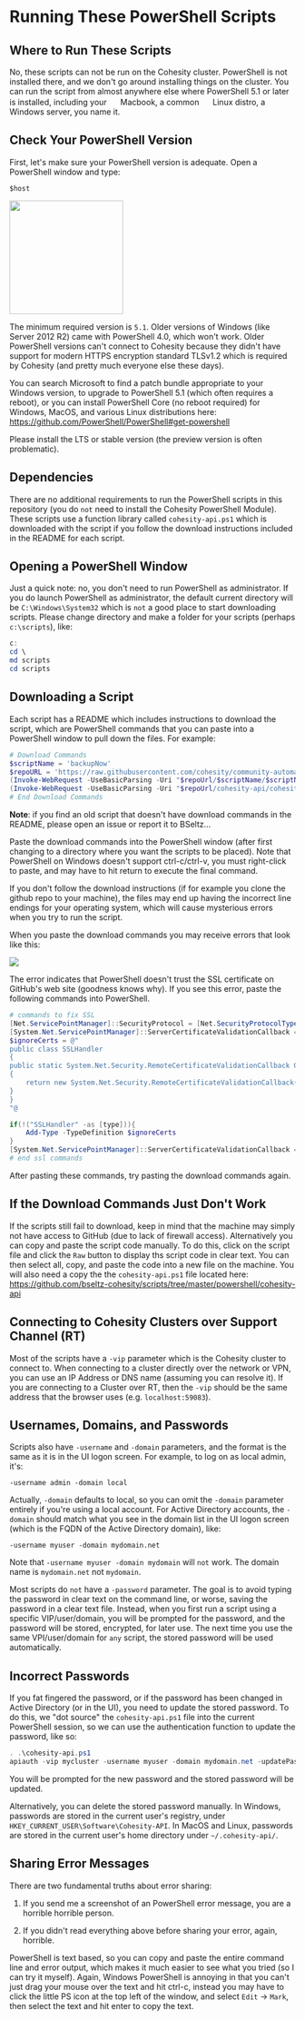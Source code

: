 # Running These PowerShell Scripts

## Where to Run These Scripts

No, these scripts can not be run on the Cohesity cluster. PowerShell is not installed there, and we don't go around installing things on the cluster. You can run the script from almost anywhere else where PowerShell 5.1 or later is installed, including your <img src="../images/apple-1-logo-png-transparent.png" height="16"/> Macbook, a common <img src="../images/linux_PNG1.png" height="16"/> Linux distro, a <img src="../images/Windows_logo.png" height="13"/> Windows server, you name it.

## Check Your PowerShell Version

First, let's make sure your PowerShell version is adequate. Open a PowerShell window and type:

`$host`

<img src="../images/powershellVersion.png" height="200"/>

The minimum required version is `5.1`. Older versions of Windows (like Server 2012 R2) came with PowerShell 4.0, which won't work. Older PowerShell versions can't connect to Cohesity because they didn't have support for modern HTTPS encryption standard TLSv1.2 which is required by Cohesity (and pretty much everyone else these days).

You can search Microsoft to find a patch bundle appropriate to your Windows version, to upgrade to PowerShell 5.1 (which often requires a reboot), or you can install PowerShell Core (no reboot required) for Windows, MacOS, and various Linux distributions here: <https://github.com/PowerShell/PowerShell#get-powershell>

Please install the LTS or stable version (the preview version is often problematic).

## Dependencies

There are no additional requirements to run the PowerShell scripts in this repository (you do `not` need to install the Cohesity PowerShell Module). These scripts use a function library called `cohesity-api.ps1` which is downloaded with the script if you follow the download instructions included in the README for each script.

## Opening a PowerShell Window

Just a quick note: no, you don't need to run PowerShell as administrator. If you do launch PowerShell as administrator, the default current directory will be `C:\Windows\System32` which is `not` a good place to start downloading scripts. Please change directory and make a folder for your scripts (perhaps `c:\scripts`), like:

```powershell
c:
cd \
md scripts
cd scripts
```

## Downloading a Script

Each script has a README which includes instructions to download the script, which are PowerShell commands that you can paste into a PowerShell window to pull down the files. For example:

```powershell
# Download Commands
$scriptName = 'backupNow'
$repoURL = 'https://raw.githubusercontent.com/cohesity/community-automation-samples/main/powershell'
(Invoke-WebRequest -UseBasicParsing -Uri "$repoUrl/$scriptName/$scriptName.ps1").content | Out-File "$scriptName.ps1"; (Get-Content "$scriptName.ps1") | Set-Content "$scriptName.ps1"
(Invoke-WebRequest -UseBasicParsing -Uri "$repoUrl/cohesity-api/cohesity-api.ps1").content | Out-File cohesity-api.ps1; (Get-Content cohesity-api.ps1) | Set-Content cohesity-api.ps1
# End Download Commands
```

**Note**: if you find an old script that doesn't have download commands in the README, please open an issue or report it to BSeltz...

Paste the download commands into the PowerShell window (after first changing to a directory where you want the scripts to be placed). Note that PowerShell on Windows doesn't support ctrl-c/ctrl-v, you must right-click to paste, and may have to hit return to execute the final command.

If you don't follow the download instructions (if for example you clone the github repo to your machine), the files may end up having the incorrect line endings for your operating system, which will cause mysterious errors when you try to run the script.

When you paste the download commands you may receive errors that look like this:

<img src="../images/sslError.png"/>

The error indicates that PowerShell doesn't trust the SSL certificate on GitHub's web site (goodness knows why). If you see this error, paste the following commands into PowerShell.

```powershell
# commands to fix SSL
[Net.ServicePointManager]::SecurityProtocol = [Net.SecurityProtocolType]::Tls12
[System.Net.ServicePointManager]::ServerCertificateValidationCallback = { return $true }
$ignoreCerts = @"
public class SSLHandler
{
public static System.Net.Security.RemoteCertificateValidationCallback GetSSLHandler()
{
    return new System.Net.Security.RemoteCertificateValidationCallback((sender, certificate, chain, policyErrors) => { return true; });
}
}
"@

if(!("SSLHandler" -as [type])){
    Add-Type -TypeDefinition $ignoreCerts
}
[System.Net.ServicePointManager]::ServerCertificateValidationCallback = [SSLHandler]::GetSSLHandler()
# end ssl commands
```

After pasting these commands, try pasting the download commands again.

## If the Download Commands Just Don't Work

If the scripts still fail to download, keep in mind that the machine may simply not have access to GitHub (due to lack of firewall access). Alternatively you can copy and paste the script code manually. To do this, click on the script file and click the `Raw` button to display ths script code in clear text. You can then select all, copy, and paste the code into a new file on the machine. You will also need a copy the the `cohesity-api.ps1` file located here: <https://github.com/bseltz-cohesity/scripts/tree/master/powershell/cohesity-api>

## Connecting to Cohesity Clusters over Support Channel (RT)

Most of the scripts have a `-vip` parameter which is the Cohesity cluster to connect to. When connecting to a cluster directly over the network or VPN, you can use an IP Address or DNS name (assuming you can resolve it). If you are connecting to a Cluster over RT, then the `-vip` should be the same address that the browser uses (e.g. `localhost:59083`).

## Usernames, Domains, and Passwords

Scripts also have `-username` and `-domain` parameters, and the format is the same as it is in the UI logon screen. For example, to log on as local admin, it's:

`-username admin -domain local`

Actually, `-domain` defaults to local, so you can omit the `-domain` parameter entirely if you're using a local account. For Active Directory accounts, the `-domain` should match what you see in the domain list in the UI logon screen (which is the FQDN of the Active Directory domain), like:

`-username myuser -domain mydomain.net`

Note that `-username myuser -domain mydomain` will `not` work. The domain name is `mydomain.net` not `mydomain`.

Most scripts do `not` have a `-password` parameter. The goal is to avoid typing the password in clear text on the command line, or worse, saving the password in a clear text file. Instead, when you first run a script using a specific VIP/user/domain, you will be prompted for the password, and the password will be stored, encrypted, for later use. The next time you use the same VPI/user/domain for `any` script, the stored password will be used automatically.

## Incorrect Passwords

If you fat fingered the password, or if the password has been changed in Active Directory (or in the UI), you need to update the stored password. To do this, we "dot source" the `cohesity-api.ps1` file into the current PowerShell session, so we can use the authentication function to update the password, like so:

```powershell
. .\cohesity-api.ps1
apiauth -vip mycluster -username myuser -domain mydomain.net -updatePassword
```

You will be prompted for the new password and the stored password will be updated.

Alternatively, you can delete the stored password manually. In Windows, passwords are stored in the current user's registry, under `HKEY_CURRENT_USER\Software\Cohesity-API`. In MacOS and Linux, passwords are stored in the current user's home directory under `~/.cohesity-api/`.

## Sharing Error Messages

There are two fundamental truths about error sharing:

1) If you send me a screenshot of an PowerShell error message, you are a horrible horrible person.

2) If you didn't read everything above before sharing your error, again, horrible.

PowerShell is text based, so you can copy and paste the entire command line and error output, which makes it much easier to see what you tried (so I can try it myself). Again, Windows PowerShell is annoying in that you can't just drag your mouse over the text and hit ctrl-c, instead you may have to click the little PS icon at the top left of the window, and select `Edit` -> `Mark`, then select the text and hit enter to copy the text.
